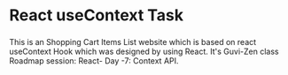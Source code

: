# React useContext Task

###

<p align="left">This is an Shopping Cart Items List website which is based on react useContext Hook which was designed by using React. It's Guvi-Zen class Roadmap session: React- Day -7: Context API.
